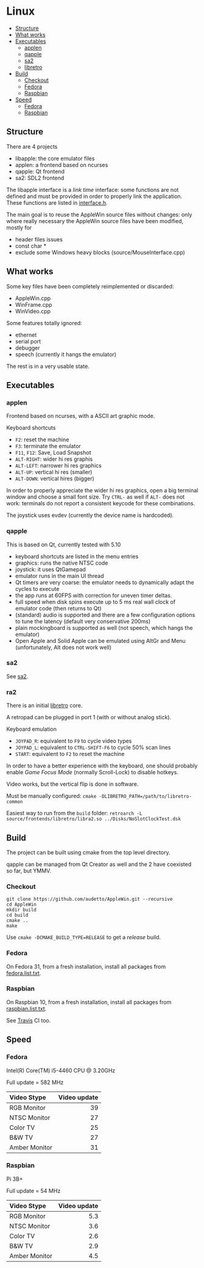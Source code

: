 # Linux

* [Structure](#structure)
* [What works](#what-works)
* [Executables](#executables)
  * [applen](#applen)
  * [qapple](#qapple)
  * [sa2](#sa2)
  * [libretro](#ra2)
* [Build](#build)
  * [Checkout](#checkout)
  * [Fedora](#fedora)
  * [Raspbian](#raspbian)
* [Speed](#build)
  * [Fedora](#fedora-1)
  * [Raspbian](#raspbian-1)

## Structure

There are 4 projects

* libapple: the core emulator files
* applen: a frontend based on ncurses
* qapple: Qt frontend
* sa2: SDL2 frontend

The libapple interface is a *link time* interface: some functions are not defined and must be provided in order to properly link
the application. These functions are listed in [interface.h](source/linux/interface.h).

The main goal is to reuse the AppleWin source files without changes: only where really necessary the AppleWin source files have
been modified, mostly for

* header files issues
* const char *
* exclude some Windows heavy blocks (source/MouseInterface.cpp)

##  What works

Some key files have been completely reimplemented or discarded:

* AppleWin.cpp
* WinFrame.cpp
* WinVideo.cpp

Some features totally ignored:

* ethernet
* serial port
* debugger
* speech (currently it hangs the emulator)

The rest is in a very usable state.

## Executables

### applen

Frontend based on ncurses, with a ASCII art graphic mode.

Keyboard shortcuts

* ``F2``: reset the machine
* ``F3``: terminate the emulator
* ``F11``, ``F12``: Save, Load Snapshot
* ``ALT-RIGHT``: wider hi res graphis
* ``ALT-LEFT``: narrower hi res graphics
* ``ALT-UP``: vertical hi res (smaller)
* ``ALT-DOWN``: vertical hires (bigger)

In order to properly appreciate the wider hi res graphics, open a big terminal window and choose a small font size.
Try ``CTRL-`` as well if ``ALT-`` does not work: terminals do not report a consistent keycode for these combinations.

The joystick uses evdev (currently the device name is hardcoded).

### qapple

This is based on Qt, currently tested with 5.10

* keyboard shortcuts are listed in the menu entries
* graphics: runs the native NTSC code
* joystick: it uses QtGamepad
* emulator runs in the main UI thread
* Qt timers are very coarse: the emulator needs to dynamically adapt the cycles to execute
* the app runs at 60FPS with correction for uneven timer deltas.
* full speed when disk spins execute up to 5 ms real wall clock of emulator code (then returns to Qt)
* (standard) audio is supported and there are a few configuration options to tune the latency (default very conservative 200ms)
* plain mockingboard is supported as well (not speech, which hangs the emulator)
* Open Apple and Solid Apple can be emulated using AltGr and Menu (unfortunately, Alt does not work well)

### sa2

See [sa2](source/frontends/sa2/README.md).

### ra2

There is an initial [libretro](https://docs.libretro.com/development/cores/developing-cores/) core.

A retropad can be plugged in port 1 (with or without analog stick).

Keyboard emulation

* ``JOYPAD_R``: equivalent to ``F9`` to cycle video types
* ``JOYPAD_L``: equivalent to ``CTRL-SHIFT-F6`` to cycle 50% scan lines
* ``START``: equivalent to ``F2`` to reset the machine

In order to have a better experience with the keyboard, one should probably enable *Game Focus Mode* (normally Scroll-Lock) to disable hotkeys.

Video works, but the vertical flip is done in software.

Must be manually configured:
``cmake -DLIBRETRO_PATH=/path/to/libretro-common``

Easiest way to run from the ``build`` folder:
``retroarch -L source/frontends/libretro/libra2.so ../Disks/NoSlotClockTest.dsk``

## Build

The project can be built using cmake from the top level directory.

qapple can be managed from Qt Creator as well and the 2 have coexisted so far, but YMMV.

### Checkout

```
git clone https://github.com/audetto/AppleWin.git --recursive
cd AppleWin
mkdir build
cd build
cmake ..
make
```
Use `cmake -DCMAKE_BUILD_TYPE=RELEASE` to get a *release* build.

### Fedora

On Fedora 31, from a fresh installation, install all packages from [fedora.list.txt](source/linux/fedora.list.txt).

### Raspbian

On Raspbian 10, from a fresh installation, install all packages from [raspbian.list.txt](source/linux/raspbian.list.txt).

See [Travis](.travis.yml) CI too.

## Speed

### Fedora

Intel(R) Core(TM) i5-4460  CPU @ 3.20GHz

Full update = 582 MHz

| Video Stype | Video update |
| :--- | ---: |
| RGB Monitor | 39 |
| NTSC Monitor | 27 |
| Color TV | 25 |
| B&W TV | 27 |
| Amber Monitor | 31 |

### Raspbian

Pi 3B+

Full update = 54 MHz

| Video Stype | Video update |
| :--- | ---: |
| RGB Monitor | 5.3 |
| NTSC Monitor | 3.6 |
| Color TV | 2.6 |
| B&W TV | 2.9 |
| Amber Monitor | 4.5 |
